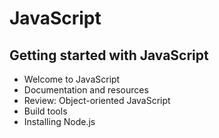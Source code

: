 # JavaScript
## Getting started with JavaScript
- Welcome to JavaScript
- Documentation and resources
- Review: Object-oriented JavaScript
- Build tools
- Installing Node.js
